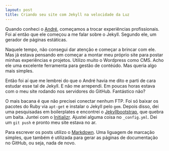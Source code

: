 ```yaml
---
layout: post
title: Criando seu site com Jekyll na velocidade da Luz
---
```


Quando conheci o [André](http://andreczip.github.io/ "@andreczip"), começamos a trocar experiências profissionais. Foi aí então que ele começou a me falar sobre o Jekyll. Segundo ele, um gerador de páginas estáticas.

Naquele tempo, não consegui dar atenção e começar a brincar com ele. Mas já estava pensando em começar a montar meu próprio site para postar minhas experiências e projetos. Utilizo muito o Wordpress como CMS. Acho ele uma excelente ferramenta para gestão de contéúdo. Mas queria algo mais simples.

Então foi aí que me lembrei do que o André havia me dito e parti de cara estudar esse tal de Jekyll. E não me arrependi. Em poucas horas estava com o meu site rodando nos servidores do GitHub. Fantástico não?

O mais bacana é que não precisei conectar nenhum FTP. Foi só baixar os pacotes do Ruby via `apt-get` e instalar o Jekyll pelo `gem`. Depois disso, dei uma pesquisadas em boilerplates e encontrei o [Jekyllbootstrap](http://jekyllbootstrap.com), que quebra um baita. Juntei com o [Initializr](http://www.initializr.com/). Ajustei alguma coisa no `_config.yml`. Dei um `git push` e pronto meu site estava no ar.

Para escrever os posts utilizo o [Markdown](http://daringfireball.net/projects/markdown/). Uma liguagem de marcação simples, que também é utilizada para gerar as páginas de documentação no GitHub, ou seja, nada de novo.
